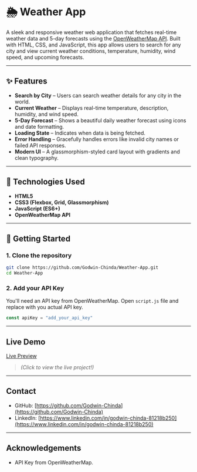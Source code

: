 # 🌦️ Weather App

A sleek and responsive weather web application that fetches real-time weather data and 5-day forecasts using the [OpenWeatherMap API](https://openweathermap.org/api). Built with HTML, CSS, and JavaScript, this app allows users to search for any city and view current weather conditions, temperature, humidity, wind speed, and upcoming forecasts.

---

## ✨ Features

- **Search by City** – Users can search weather details for any city in the world.
- **Current Weather** – Displays real-time temperature, description, humidity, and wind speed.
- **5-Day Forecast** – Shows a beautiful daily weather forecast using icons and date formatting.
- **Loading State** – Indicates when data is being fetched.
- **Error Handling** – Gracefully handles errors like invalid city names or failed API responses.
- **Modern UI** – A glassmorphism-styled card layout with gradients and clean typography.

---

## 🔧 Technologies Used

- **HTML5**
- **CSS3 (Flexbox, Grid, Glassmorphism)**
- **JavaScript (ES6+)**
- **OpenWeatherMap API**

---

## 🚀 Getting Started

### 1. Clone the repository

```bash
git clone https://github.com/Godwin-Chinda/Weather-App.git
cd Weather-App
```

### 2. Add your API Key
You'll need an API key from OpenWeatherMap.
Open `script.js` file and replace with you actual API key.

```js
const apiKey = "add_your_api_key"
```

---

## Live Demo

[Live Preview](weather-app-zeta-fawn-20.vercel.app)  
> *(Click to view the live project!)*

---

## Contact

- GitHub: [https://github.com/Godwin-Chinda](https://github.com/Godwin-Chinda)
- LinkedIn: [https://www.linkedin.com/in/godwin-chinda-81218b250](https://www.linkedin.com/in/godwin-chinda-81218b250)

---

## Acknowledgements
- API Key from OpenWeatherMap.